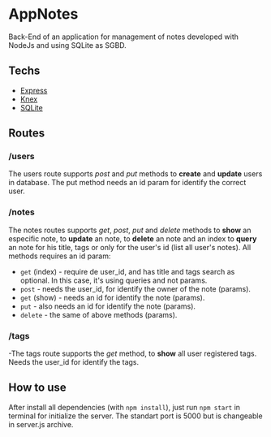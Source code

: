 # AppNotes

Back-End of an application for management of notes developed with NodeJs and using SQLite as SGBD.

## Techs

- [Express](https://expressjs.com/)
- [Knex](http://knexjs.org/)
- [SQLite](https://www.sqlite.org/index.html)

## Routes

### /users

The users route supports *post* and *put* methods to **create** and **update** users in database. The put method needs an id param for identify the correct user.

### /notes

The notes routes supports *get*, *post*, *put* and *delete* methods to **show** an especific note, to **update** an note, to **delete** an note and an index to **query** an note for his title, tags or only for the user's id (list all user's notes). All methods requires an id param:

- ```get``` (index) - require de user_id, and has title and tags search as optional. In this case, it's using queries and not params.
- ```post``` - needs the user_id, for identify the owner of the note (params).
- ```get``` (show) - needs an id for identify the note (params).
- ```put``` - also needs an id for identify the note (params).
- ```delete``` - the same of above methods (params).

### /tags
-The tags route supports the *get* method, to **show** all user registered tags. Needs the user_id for identify the tags.

## How to use

 After install all dependencies (with ```npm install```), just run ```npm start``` in terminal for initialize the server. The standart port is 5000 but is changeable in server.js archive.
